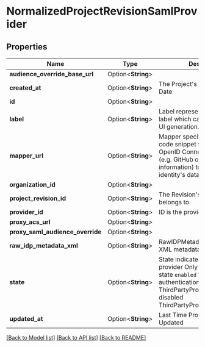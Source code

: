 # NormalizedProjectRevisionSamlProvider

## Properties

Name | Type | Description | Notes
------------ | ------------- | ------------- | -------------
**audience_override_base_url** | Option<**String**> |  | [optional]
**created_at** | Option<**String**> | The Project's Revision Creation Date | [optional][readonly]
**id** | Option<**String**> |  | [optional]
**label** | Option<**String**> | Label represents an optional label which can be used in the UI generation. | [optional]
**mapper_url** | Option<**String**> | Mapper specifies the JSONNet code snippet which uses the OpenID Connect Provider's data (e.g. GitHub or Google profile information) to hydrate the identity's data. | [optional]
**organization_id** | Option<**String**> |  | [optional]
**project_revision_id** | Option<**String**> | The Revision's ID this schema belongs to | [optional]
**provider_id** | Option<**String**> | ID is the provider's ID | [optional]
**proxy_acs_url** | Option<**String**> |  | [optional]
**proxy_saml_audience_override** | Option<**String**> |  | [optional]
**raw_idp_metadata_xml** | Option<**String**> | RawIDPMetadataXML is the raw XML metadata of the IDP. | [optional]
**state** | Option<**String**> | State indicates the state of the provider  Only providers with state `enabled` will be used for authentication enabled ThirdPartyProviderStateEnabled disabled ThirdPartyProviderStateDisabled | [optional]
**updated_at** | Option<**String**> | Last Time Project's Revision was Updated | [optional][readonly]

[[Back to Model list]](../README.md#documentation-for-models) [[Back to API list]](../README.md#documentation-for-api-endpoints) [[Back to README]](../README.md)


